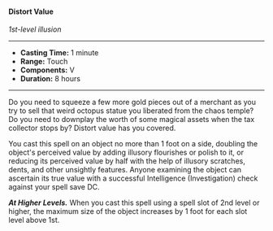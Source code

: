 #### Distort Value
*1st-level illusion*
___
- **Casting Time:** 1 minute
- **Range:** Touch
- **Components:** V
- **Duration:** 8 hours
___
Do you need to squeeze a few more gold pieces out of a merchant as you try to sell that weird octopus statue you liberated from the chaos temple? Do you need to downplay the worth of some magical assets when the tax collector stops by? Distort value has you covered.

You cast this spell on an object no more than 1 foot on a side, doubling the object's perceived value by adding illusory flourishes or polish to it, or reducing its perceived value by half with the help of illusory scratches, dents, and other unsightly features. Anyone examining the object can ascertain its true value with a successful Intelligence (Investigation) check against your spell save DC.

***At Higher Levels.*** When you cast this spell using a spell slot of 2nd level or higher, the maximum size of the object increases by 1 foot for each slot level above 1st.